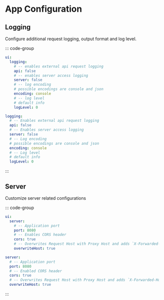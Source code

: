 # App Configuration

## Logging

Configure additional request logging, output format and log level.

::: code-group

```yaml [values.yaml]
ui:
  logging:
    # -- enables external api request logging
    api: false
    # -- enables server access logging
    server: false
    # -- log encoding
    # possible encodings are console and json
    encoding: console
    # -- log level
    # default info
    logLevel: 0
```

```yaml [config.yaml]
logging:
  # -- Enables external api request logging
  api: false
  # -- Enables server access logging
  server: false
  # -- Log encoding
  # possible encodings are console and json
  encoding: console
  # -- Log level
  # default info
  logLevel: 0
```
:::

## Server

Customize server related configurations

::: code-group

```yaml [values.yaml]
ui:
  server:
    # -- Application port
    port: 8080
    # -- Enables CORS header
    cors: true
    # -- Overwrites Request Host with Proxy Host and adds `X-Forwarded-Host` and `X-Origin-Host` headers
    overwriteHost: true
```

```yaml [values.yaml]
server:
  # -- Application port
  port: 8080
  # -- Enabled CORS header
  cors: true
  # -- Overwrites Request Host with Proxy Host and adds `X-Forwarded-Host` and `X-Origin-Host` headers
  overwriteHost: true
```
:::